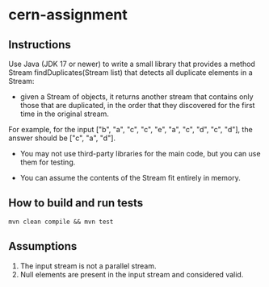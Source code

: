 # cern-assignment

## Instructions 

Use Java (JDK 17 or newer) to write a small library that provides a method <T extends Serializable> Stream<T> findDuplicates(Stream<T> list) that detects all duplicate elements in a Stream:

- given a Stream of objects, it returns another stream that contains only those that are duplicated, in the order that they discovered for the first time in the original stream.

For example, for the input ["b", "a", "c", "c", "e", "a", "c", "d", "c", "d"], the answer should be ["c", "a", "d"].

- You may not use third-party libraries for the main code, but you can use them for testing.

- You can assume the contents of the Stream fit entirely in memory.

## How to build and run tests

```
mvn clean compile && mvn test
```

## Assumptions 
1. The input stream is not a parallel stream.
2. Null elements are present in the input stream and considered valid.